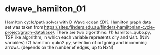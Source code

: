 # dwave_hamilton_01

Hamilton cycle/path solver with D-Wave ocean SDK.
Hamilton graph data set was taken from https://sites.flinders.edu.au/flinders-hamiltonian-cycle-project/graph-database/.
There are two algorithms:
 (1) hamilton_qubo.py, TSP like algorithm, in which each variable represents city and visit. (NxN variables)
 (2) hamilton_qubo2.py, selection of outgoing and incomming arrows. (depends on the number of edges, up to NxN)
